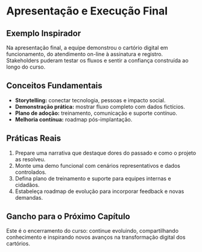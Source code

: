 # Apresentação e Execução Final

## Exemplo Inspirador

Na apresentação final, a equipe demonstrou o cartório digital em funcionamento, do atendimento on-line à assinatura e registro. Stakeholders puderam testar os fluxos e sentir a confiança construída ao longo do curso.

## Conceitos Fundamentais

- **Storytelling:** conectar tecnologia, pessoas e impacto social.
- **Demonstração prática:** mostrar fluxo completo com dados fictícios.
- **Plano de adoção:** treinamento, comunicação e suporte contínuo.
- **Melhoria contínua:** roadmap pós-implantação.

## Práticas Reais

1. Prepare uma narrativa que destaque dores do passado e como o projeto as resolveu.
2. Monte uma demo funcional com cenários representativos e dados controlados.
3. Defina plano de treinamento e suporte para equipes internas e cidadãos.
4. Estabeleça roadmap de evolução para incorporar feedback e novas demandas.

## Gancho para o Próximo Capítulo

Este é o encerramento do curso: continue evoluindo, compartilhando conhecimento e inspirando novos avanços na transformação digital dos cartórios.
